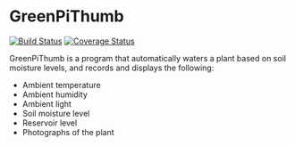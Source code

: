 # GreenPiThumb

[![Build
Status](https://travis-ci.org/JeetShetty/GreenPiThumb.svg?branch=master)](https://travis-ci.org/JeetShetty/GreenPiThumb)
[![Coverage
Status](https://coveralls.io/repos/JeetShetty/GreenPiThumb/badge.svg?branch=master&service=github)](https://coveralls.io/github/JeetShetty/GreenPiThumb?branch=master)

GreenPiThumb is a program that automatically waters a plant based on soil moisture levels, and records and displays the following:
- Ambient temperature
- Ambient humidity
- Ambient light
- Soil moisture level
- Reservoir level
- Photographs of the plant
